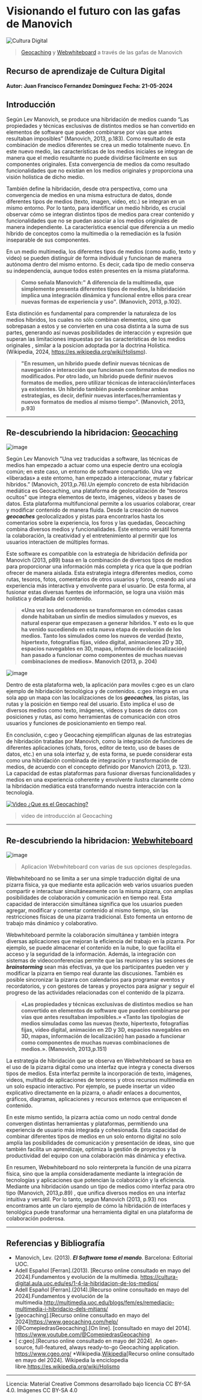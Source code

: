 
# Visionando el futuro con las gafas de Manovich 

![Cultura Digital](https://raw.githubusercontent.com/Juanfran75/PEC3_Manovich_Reloaded/main/images/banner.jpg) 
> [Geocaching](https://www.Geocaching.com/) y [Webwhiteboard](https://www.Webwhiteboard.com/) a través de las gafas de Manovich

## Recurso de aprendizaje de Cultura Digital 

**Autor: Juan Francisco Fernandez Dominguez**
**Fecha: 21-05-2024**

## Introducción


Según Lev Manovich, se produce una hibridación de medios cuando “Las propiedades y técnicas exclusivas de distintos medios se han convertido en elementos de software que pueden combinarse por vías que antes resultaban imposibles” (Manovich, 2013, p.183). Como resultado de esta combinación de medios diferentes se crea un medio totalmente nuevo. En este nuevo medio, las características de los medios iniciales se integran de manera que el medio resultante no puede dividirse fácilmente en sus componentes originales. Esta convergencia de medios da como resultado funcionalidades que no existían en los medios originales y proporciona una visión holística de dicho medio.

También define la hibridación, desde otra perspectiva, como una convergencia de medios en una misma estructura de datos, donde diferentes tipos de medios (texto, imagen, video, etc.) se integran en un mismo entorno. Por lo tanto, para identificar un medio híbrido, es crucial observar cómo se integran distintos tipos de medios para crear contenido y funcionalidades que no se puedan asociar a los medios originales de manera independiente. La característica esencial que diferencia a un medio híbrido de conceptos como la multimedia o la remediación es la fusión inseparable de sus componentes.

En un medio multimedia, los diferentes tipos de medios (como audio, texto y video) se pueden distinguir de forma individual y funcionan de manera autónoma dentro del mismo entorno. Es decir, cada tipo de medio conserva su independencia, aunque todos estén presentes en la misma plataforma.

> **Como señala Manovich:" A diferencia de la multimedia, que simplemente presenta diferentes tipos
de medios, la hibridación implica una integración dinámica y funcional entre ellos para crear nuevas
formas de experiencia y uso". (Manovich, 2013, p.102).**

Esta distinción es fundamental para comprender la naturaleza de los medios híbridos, los cuales no sólo combinan elementos, sino que sobrepasan a estos y se convierten en una cosa distinta a la suma de sus partes, generando así nuevas posibilidades de interacción y expresión que superan las limitaciones impuestas por las características de los medios originales , similar a la posicion adoptada por la doctrina Holistica. (Wikipedia, 2024, https://es.wikipedia.org/wiki/Holismo).

>**"En resumen, un híbrido puede definir nuevas técnicas de navegación e interacción que funcionan con 
 formatos de medios no modificados. Por otro lado, un híbrido puede definir nuevos formatos de medios, 
pero utilizar técnicas de interacción/interfaces ya existentes. Un híbrido también puede combinar ambas 
estrategias, es decir, definir nuevas interfaces/herramientas y nuevos formatos de medios al mismo 
tiempo". (Manovich, 2013, p.93)**

***
## Re-descubriendo la hibridacion: [Geocaching](https://www.Geocaching.com/)

![image](https://raw.githubusercontent.com/Juanfran75/PEC3_Manovich_Reloaded/main/images/geocaching_3.png) 


Según Lev Manovich "Una vez traducidas a software, las técnicas de medios han empezado a actuar como una especie dentro una ecología común; en este caso, un entorno de software compartido. Una vez «liberadas» a este entorno, han empezado a interaccionar, mutar y fabricar híbridos.” (Manovich, 2013,p.76).Un ejemplo concreto de esta hibridación mediática es Geocaching, una plataforma de geolocalización de "tesoros ocultos" que integra elementos de texto, imágenes, videos y bases de datos. Esta plataforma multifuncional permite a los usuarios colaborar, crear y modificar contenido de manera fluida. Desde la creación de nuevos ***geocaches***  geolocalizados y pistas para encontrarlos hasta los comentarios sobre la experiencia, los foros y las quedadas, Geocaching combina diversos medios y funcionalidades. Este entorno versátil fomenta la colaboración, la creatividad y el entretenimiento al permitir que los usuarios interactúen de múltiples formas.

Este software es compatible con la estrategia de hibridación definida por Manovich (2013, p89) basa en la combinación de diversos tipos de medios para proporcionar una información más completa y rica que la que podrían ofrecer de manera aislada. Esta estrategia integra diferentes medios, como rutas, tesoros, fotos, comentarios de otros usuarios y foros, creando así una experiencia más interactiva y envolvente para el usuario. De esta forma, al fusionar estas diversas fuentes de información, se logra una visión más holística y detallada del contenido.

  >**«Una vez los ordenadores se transformaron en cómodas casas donde habitaban un sinfín de medios simulados 
    y nuevos, es natural esperar que empezasen a generar híbridos. Y esto es lo que ha venido sucediendo en 
    esta nueva etapa de evolución de los medios. Tanto los simulados como los nuevos de verdad (texto, hipertexto,
    fotografías fijas, vídeo digital, animaciones 2D y 3D, espacios navegables en 3D, mapas, información de 
    localización) han pasado a funcionar como componentes de muchas nuevas combinaciones de medios».
    Manovich (2013, p. 204)**

![image](https://raw.githubusercontent.com/Juanfran75/PEC3_Manovich_Reloaded/main/images/geocaching_1.jpg) 

Dentro de esta plataforma web, la aplicación para moviles c:geo es un claro ejemplo de hibridación tecnológica y de contenidos. c:geo integra en una sola app un mapa con las localizaciones de los ***geocaches***, las pistas, las rutas y la posición en tiempo real del usuario. Esto implica el uso de diversos medios como texto, imágenes, videos y bases de datos con posiciones y rutas, así como herramientas de comunicación con otros usuarios y funciones de posicionamiento en tiempo real.

En conclusión, c:geo y Geocaching ejemplifican algunas de las estrategias de hibridación tratadas por Manovich, como la integración de funciones de diferentes aplicaciones (chats, foros, editor de texto, uso de bases de datos, etc.) en una sola interfaz y, de esta forma, se puede considerar esta como una hibridación combinada de integración y transformación de medios, de acuerdo con el concepto definido por Manovich (2013, p. 123). La capacidad de estas plataformas para fusionar diversas funcionalidades y medios en una experiencia coherente y envolvente ilustra claramente cómo la hibridación mediática está transformando nuestra interacción con la tecnología.

[![Video ¿Que es el Geocaching?](https://img.youtube.com/vi/vuFiLhhCNww/0.jpg)](https://www.youtube.com/watch?v=vuFiLhhCNww) 
   > video de introducción al Geocaching

***
## Re-descubriendo la hibridacion: [Webwhiteboard](https://Webwhiteboard.com/) 
![image](https://raw.github.com/Juanfran75/PEC3_Manovich_Reloaded/main/images/webwhiteboard_all.png) 

 >  Aplicacion Webwhiteboard con varias de sus opciones desplegadas.

Webwhiteboard no se limita a ser una simple traducción digital de una pizarra física, ya que mediante esta aplicación web varios usuarios pueden compartir e interactuar simultáneamente con la misma pizarra, con amplias posibilidades de colaboración y comunicación en tiempo real. Esta capacidad de interacción simultánea significa que los usuarios pueden agregar, modificar y comentar contenido al mismo tiempo, sin las restricciones físicas de una pizarra tradicional. Esto fomenta un entorno de trabajo más dinámico y colaborativo.

Webwhiteboard permite la colaboración simultánea y también integra diversas aplicaciones que mejoran la eficiencia del trabajo en la pizarra. Por ejemplo, se puede almacenar el contenido en la nube, lo que facilita el acceso y la seguridad de la información. Además, la integración con sistemas de videoconferencias permite que las reuniones y las sesiones de ***brainstorming*** sean más efectivas, ya que los participantes pueden ver y modificar la pizarra en tiempo real durante las discusiones. También es posible sincronizar la pizarra con calendarios para programar eventos y recordatorios, y con gestores de tareas y proyectos para asignar y seguir el progreso de las actividades relacionadas con el contenido de la pizarra.

>**«Las propiedades y técnicas exclusivas de distintos medios se han convertido en elementos de software 
que pueden combinarse por vías que antes resultaban imposibles.» «Tanto las tipologías de medios simuladas 
como las nuevas (texto, hipertexto, fotografías fijas, vídeo digital, animación en 2D y 3D, espacios 
navegables en 3D, mapas, información de localización) han pasado a funcionar como componentes de muchas 
nuevas combinaciones de medios.». (Manovich, 2013,p.151)**

La estrategia de hibridación que se observa en Webwhiteboard se basa en el uso de la pizarra digital  como una interfaz que integra y conecta diversos tipos de medios. Esta interfaz permite la incorporación de texto, imágenes, videos, multitud de aplicaciones de terceros y otros recursos multimedia en un solo espacio interactivo. Por ejemplo, se puede insertar un video explicativo directamente en la pizarra, o añadir enlaces a documentos, gráficos, diagramas, aplicaciones y recursos externos que enriquecen el contenido. 

En este mismo sentido, la pizarra actúa como un nodo central donde convergen distintas herramientas y plataformas, permitiendo una experiencia de usuario más integrada y cohesionada. Esta capacidad de combinar diferentes tipos de medios en un solo entorno digital no solo amplía las posibilidades de comunicación y presentación de ideas, sino que también facilita un aprendizaje, optimiza la gestión de proyectos y la productividad del equipo con una colaboración más dinámica y efectiva.

En resumen, Webwhiteboard no solo reinterpreta la función de una pizarra física, sino que la amplia consideradamente mediante la integración de tecnologías y aplicaciones que potencian la colaboración y la eficiencia. Mediante una hibridación usando un tipo de medios como interfaz para otro tipo (Manovich, 2013,p.89) , que unifica diversos medios en una interfaz intuitiva y versátil. Por lo tanto, segun Manovich (2013, p.93) nos encontramos ante un claro ejemplo de cómo la hibridación de interfaces y tenológica puede transformar una herramienta digital en una plataforma de colaboración poderosa.

***

## Referencias y Bibliografía

* Manovich, Lev. (2013). ***El Software toma el mando***. Barcelona: Editorial UOC. 
* Adell Español [Ferran].(2013). [Recurso online consultado en mayo del 2024].Fundamentos y evolución de la multimedia. https://cultura-digital.aula.uoc.edu/es/1-4-la-hibridacion-de-los-medios/
 * Adell Español [Ferran].(2014).[Recurso online consultado en mayo del 2024].Fundamentos y evolución de la multimedia.http://multimedia.uoc.edu/blogs/fem/es/remediacio-multimedia-i-hibridacio-dels-mitjans/
* [geocaching].[Recurso online consultado en mayo del 2024]https://www.geocaching.com/help/
* [@ComepiedrasGeocaching].[On line]. [consultado en mayo del 2014]. https://www.youtube.com/@ComepiedrasGeocaching
* [ c:geo].[Recurso online consultado en mayo del 2024]. An open-source, full-featured, always ready-to-go Geocaching application. https://www.cgeo.org/
*Wikipedia.[Wikipedia](2024)[Recurso online consultado en mayo del 2024]. Wikipedia la enciclopedia libre.https://es.wikipedia.org/wiki/Holismo

***

Licencia: Material Creative Commons desarrollado bajo licencia CC BY-SA 4.0. Imágenes CC BY-SA 4.0 